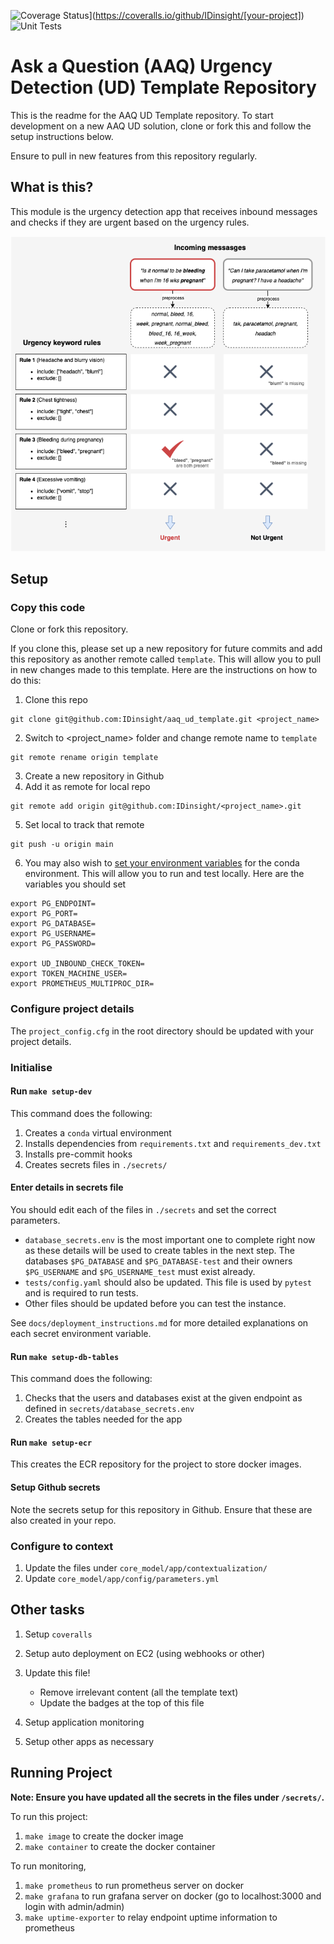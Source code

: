 ![Coverage Status](https://coveralls.io/repos/github/IDinsight/[your-project]/badge.svg?t=[code])](https://coveralls.io/github/IDinsight/[your-project])
![Unit Tests](https://github.com/IDinsight/[your-project]/actions/workflows/validation-test.yml/badge.svg)

# Ask a Question (AAQ) Urgency Detection (UD) Template Repository

This is the readme for the AAQ UD Template repository. To start development on a new AAQ UD solution, clone or fork this and follow the setup instructions below.

Ensure to pull in new features from this repository regularly.

## What is this?

This module is the urgency detection app that receives inbound messages and checks if they are urgent based on the urgency rules.

![Urgency Detection example diagram](./docs/readme/images/urgency_detection.png)

## Setup

### Copy this code

Clone or fork this repository.

If you clone this, please set up a new repository for future commits and add this repository as another remote called `template`. This will allow you to pull in new changes made to this template. Here are the instructions on how to do this:

1. Clone this repo

```
git clone git@github.com:IDinsight/aaq_ud_template.git <project_name>
```

2. Switch to <project_name> folder and change remote name to `template`

```
git remote rename origin template
```

3. Create a new repository in Github
4. Add it as remote for local repo

```
git remote add origin git@github.com:IDinsight/<project_name>.git
```

5. Set local to track that remote

```
git push -u origin main
```

6. You may also wish to [set your environment variables](https://docs.conda.io/projects/conda/en/latest/user-guide/tasks/manage-environments.html#setting-environment-variables) for the conda environment. This will allow you to run and test locally. Here are the variables you should set

```
export PG_ENDPOINT=
export PG_PORT=
export PG_DATABASE=
export PG_USERNAME=
export PG_PASSWORD=

export UD_INBOUND_CHECK_TOKEN=
export TOKEN_MACHINE_USER=
export PROMETHEUS_MULTIPROC_DIR=
```

### Configure project details

The `project_config.cfg` in the root directory should be updated with your project details.

### Initialise

#### Run `make setup-dev`

This command does the following:

1. Creates a `conda` virtual environment
2. Installs dependencies from `requirements.txt` and `requirements_dev.txt`
3. Installs pre-commit hooks
4. Creates secrets files in `./secrets/`

#### Enter details in secrets file

You should edit each of the files in `./secrets` and set the correct parameters.

-   `database_secrets.env` is the most important one to complete right now as these details will be used to create tables in the next step. The databases `$PG_DATABASE` and `$PG_DATABASE-test` and their owners `$PG_USERNAME` and `$PG_USERNAME_test` must exist already.  
-   `tests/config.yaml` should also be updated. This file is used by `pytest` and is required to run tests.
-   Other files should be updated before you can test the instance.

See `docs/deployment_instructions.md` for more detailed explanations on each secret environment variable.

#### Run `make setup-db-tables`

This command does the following:

1. Checks that the users and databases exist at the given endpoint as defined in `secrets/database_secrets.env`
2. Creates the tables needed for the app


#### Run `make setup-ecr`

This creates the ECR repository for the project to store docker images.

#### Setup Github secrets

Note the secrets setup for this repository in Github. Ensure that these are also created in your repo.

### Configure to context

1. Update the files under `core_model/app/contextualization/`
2. Update `core_model/app/config/parameters.yml`

## Other tasks

1. Setup `coveralls`
2. Setup auto deployment on EC2 (using webhooks or other)
3. Update this file!

    - Remove irrelevant content (all the template text)
    - Update the badges at the top of this file

4. Setup application monitoring
5. Setup other apps as necessary

## Running Project

**Note: Ensure you have updated all the secrets in the files under `/secrets/`.**

To run this project:

1. `make image` to create the docker image
2. `make container` to create the docker container

To run monitoring,
1. `make prometheus` to run prometheus server on docker
2. `make grafana` to run grafana server on docker (go to localhost:3000 and login with admin/admin)
3. `make uptime-exporter` to relay endpoint uptime information to prometheus